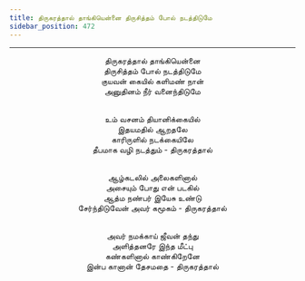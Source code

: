 ```yaml
---
title: திருகரத்தால் தாங்கியென்னை திருசித்தம் போல் நடத்திடுமே
sidebar_position: 472
---
```


---
<center>
திருகரத்தால் தாங்கியென்னை<br/>
திருசித்தம் போல் நடத்திடுமே<br/>
குயவன் கையில் களிமண் நான்<br/>
அனுதினம் நீர் வனைந்திடுமே<br/><br/>

உம் வசனம் தியானிக்கையில்<br/>
இதயமதில் ஆறதலே<br/>
காரிருளில் நடக்கையிலே<br/>
தீபமாக வழி நடத்தும்                - திருகரத்தால்<br/><br/>

ஆழ்கடலில் அலைகளினால்<br/>
அசையும் போது என் படகில்<br/>
ஆத்ம நண்பர் இயேசு உண்டு<br/>
சேர்ந்திடுவேன் அவர் கமூகம்        - திருகரத்தால்<br/><br/>

அவர் நமக்காய் ஜீவன் தந்து<br/>
அளித்தனரே இந்த மீட்பு<br/>
கண்களினால் காண்கிறேனே<br/>
இன்ப கானான் தேசமதை            - திருகரத்தால்
</center>